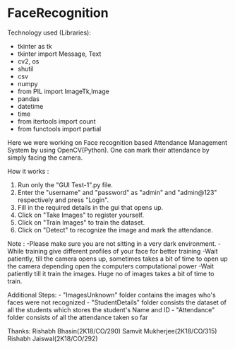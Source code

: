 # FaceRecognition



Technology used (Libraries):
- tkinter as tk
- tkinter import Message, Text
- cv2, os
- shutil
- csv
- numpy 
- from PIL import ImageTk,Image
- pandas 
- datetime
- time
- from itertools import count
- from functools import partial

Here we were working on Face recognition based Attendance Management System by using OpenCV(Python). One can mark their attendance by simply facing the camera. 

How it works :

1. Run only the "GUI Test-1".py file.
2. Enter the "username" and "password" as "admin" and "admin@123" respectively and press "Login".
3. Fill in the required details in the gui that opens up.
4. Click on "Take Images" to register yourself.
5. Click on "Train Images" to train the dataset.
6. Click on "Detect" to recognize the image and mark the attendance.

Note : -Please make sure you are not sitting in a very dark environment.
       -While training give different profiles of your face for better training
       -Wait patiently, till the camera opens up, sometimes takes a bit of time to open up the camera depending open the computers computational power
       -Wait patiently till it train the images. Huge no of images takes a bit of time to train.
   
Additional Steps:
    - "ImagesUnknown" folder contains the images who's faces were not recognized
    - "StudentDetails" folder consists the dataset of all the students which stores the student's Name and ID
    - "Attendance" folder consists of all the attendance taken so far  

Thanks:
Rishabh Bhasin(2K18/CO/290)
Samvit Mukherjee(2K18/CO/315)
Rishabh Jaiswal(2K18/CO/292)